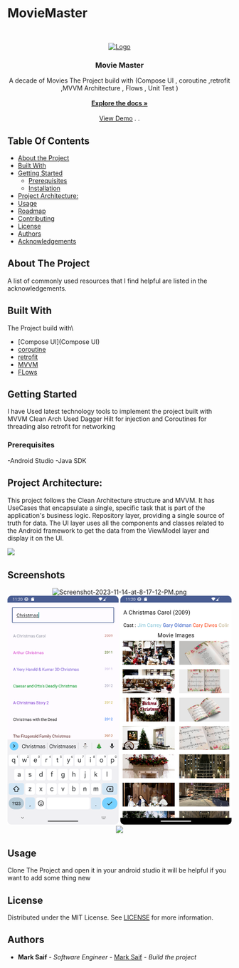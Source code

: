 # MovieMaster

<br/>
<p align="center">
  <a href="https://github.com/markoeltiger/MovieMaster">
    <img src="https://i.ibb.co/4YstMxr/moviemasterlogo.png" alt="Logo" width="80" height="80">
  </a>

<h3 align="center">Movie Master</h3>

  <p align="center">
    A decade of Movies The Project build with (Compose UI , coroutine ,retrofit ,MVVM Architecture , Flows , Unit Test )
    <br/>
    <br/>
    <a href="https://github.com/markoeltiger/MovieMaster"><strong>Explore the docs »</strong></a>
    <br/>
    <br/>
    <a href="https://github.com/markoeltiger/MovieMaster">View Demo</a>
    .
     .
   </p>
 


## Table Of Contents

* [About the Project](#about-the-project)
* [Built With](#built-with)
* [Getting Started](#getting-started)
    * [Prerequisites](#prerequisites)
    * [Installation](#installation)
* [Project Architecture:](#project_architecture:)
* [Usage](#usage)
* [Roadmap](#roadmap)
* [Contributing](#contributing)
* [License](#license)
* [Authors](#authors)
* [Acknowledgements](#acknowledgements)

## About The Project




A list of commonly used resources that I find helpful are listed in the acknowledgements.

## Built With

The Project build with\
* [Compose UI](Compose UI)
* [coroutine](coroutine)
* [retrofit](retrofit)
* [MVVM](MVVM)
* [FLows](Flows)

## Getting Started

I have Used latest technology tools to implement the project built with MVVM Clean Arch Used Dagger Hilt for injection and Coroutines for threading also retrofit for networking

### Prerequisites

-Android Studio
-Java SDK

## Project Architecture:
This project follows the Clean Architecture structure and MVVM. It has UseCases that encapsulate a single, specific task that is part of the application's business logic. Repository layer, providing a single source of truth for data. The UI layer uses all the components and classes related to the Android framework to get the data from the ViewModel layer and display it on the UI.


<img src="https://user-images.githubusercontent.com/63272288/224539374-26ea3e6b-ed81-4700-bbbe-640489aeca38.jpg" width="600" />


## Screenshots

<p align="center"> <img src="https://i.ibb.co/ZzCzhvG/Screenshot-2023-11-14-at-8-17-12-PM.png" alt="Screenshot-2023-11-14-at-8-17-12-PM.png" width="250"/>  <img src="screenshots/screenshot2.png" width="250"/>  <img src="screenshots/screenshot3.png" width="250" />
 <img src="https://i.ibb.co/TW8fFNR/Screenshot-2023-11-14-at-8-17-17-PM.png" width="250" /></p>


## Usage

Clone The Project
and open it in your android studio it will be helpful if you want  to add some thing new


## License

Distributed under the MIT License. See [LICENSE](https://github.com/markoeltiger/MovieMaster/blob/main/LICENSE.md) for more information.

## Authors

* **Mark Saif** - *Software Engineer* - [Mark Saif](https://github.com/markoeltiger/) - *Build the project*

 